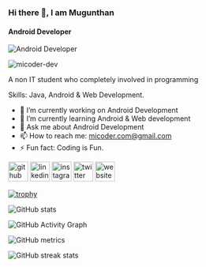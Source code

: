 ### Hi there 👋, I am Mugunthan
#### Android Developer
![Android Developer](https://micoder-dev.github.io/files/a2.gif)

<p align="left"> <img src="https://komarev.com/ghpvc/?username=micoder-dev&label=Profile%20views&color=0e75b6&style=flat" alt="micoder-dev" /> </p>

A non IT student who completely involved in programming

Skills: Java, Android & Web Development.

- 🔭 I’m currently working on Android Development 
- 🌱 I’m currently learning Android & Web development 
- 💬 Ask me about Android Development 
- 📫 How to reach me: micoder.com@gmail.com 
- ⚡ Fun fact: Coding is Fun. 


[<img src='https://cdn.jsdelivr.net/npm/simple-icons@3.0.1/icons/github.svg' alt='github' height='40'>](https://github.com/Micoder-dev)  [<img src='https://cdn.jsdelivr.net/npm/simple-icons@3.0.1/icons/linkedin.svg' alt='linkedin' height='40'>](https://www.linkedin.com/in/Mugun/)  [<img src='https://cdn.jsdelivr.net/npm/simple-icons@3.0.1/icons/instagram.svg' alt='instagram' height='40'>](https://www.instagram.com/mi_coder/)  [<img src='https://cdn.jsdelivr.net/npm/simple-icons@3.0.1/icons/twitter.svg' alt='twitter' height='40'>](https://twitter.com/MI_Coder)  [<img src='https://cdn.jsdelivr.net/npm/simple-icons@3.0.1/icons/icloud.svg' alt='website' height='40'>](https://micoder-dev.github.io/Resume-Page/)  

[![trophy](https://github-profile-trophy.vercel.app/?username=Micoder-dev)](https://github.com/ryo-ma/github-profile-trophy)

![GitHub stats](https://github-readme-stats.vercel.app/api?username=Micoder-dev&show_icons=true&count_private=true)  

![GitHub Activity Graph](https://activity-graph.herokuapp.com/graph?username=Micoder-dev)  

![GitHub metrics](https://metrics.lecoq.io/Micoder-dev)  

![GitHub streak stats](https://github-readme-streak-stats.herokuapp.com/?user=Micoder-dev)  
